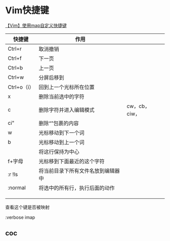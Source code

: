 # Vim快捷键

[【Vim】使用map自定义快捷键](https://www.jianshu.com/p/8ae25a680ed7)

| 快捷键      | 作用                               |               |
| ----------- | ---------------------------------- | ------------- |
| Ctrl+r      | 取消撤销                           |               |
| Ctrl+f      | 下一页                             |               |
| Ctrl+b      | 上一页                             |               |
| Ctrl+w      | 分屏后移到                         |               |
| Ctrl+o（i） | 回到上一个光标所在位置             |               |
| x           | 删除当前选中的字符                 |               |
| c           | 删除字符并进入编辑模式             | cw，cb，ciw， |
| ci"         | 删除“”包裹的内容                   |               |
| w           | 光标移动到下一个词                 |               |
| b           | 光标移动到上一个词                 |               |
|             | 将这行保持为中心                   |               |
| f+字母      | 光标移到下面最近的这个字符         |               |
| :r !ls      | 将当前目录下所有文件名放到编辑器中 |               |
| :normal     | 将选中的所有行，执行后面的动作     |               |
|             |                                    |               |
|             |                                    |               |
|             |                                    |               |



查看这个键是否被映射

:verbose imap <tab>

## coc

